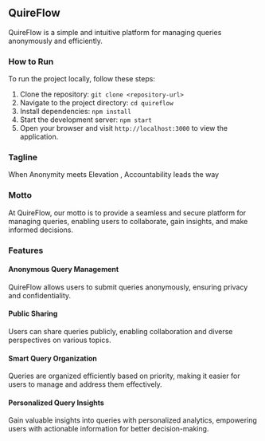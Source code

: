 ## QuireFlow

QuireFlow is a simple and intuitive platform for managing queries anonymously and efficiently.

### How to Run

To run the project locally, follow these steps:

1. Clone the repository: `git clone <repository-url>`
2. Navigate to the project directory: `cd quireflow`
3. Install dependencies: `npm install`
4. Start the development server: `npm start`
5. Open your browser and visit `http://localhost:3000` to view the application.

### Tagline

When Anonymity meets Elevation , Accountability leads the way

### Motto

At QuireFlow, our motto is to provide a seamless and secure platform for managing queries, enabling users to collaborate, gain insights, and make informed decisions.

### Features

#### Anonymous Query Management

QuireFlow allows users to submit queries anonymously, ensuring privacy and confidentiality.

#### Public Sharing

Users can share queries publicly, enabling collaboration and diverse perspectives on various topics.

#### Smart Query Organization

Queries are organized efficiently based on priority, making it easier for users to manage and address them effectively.

#### Personalized Query Insights

Gain valuable insights into queries with personalized analytics, empowering users with actionable information for better decision-making.
